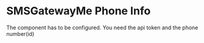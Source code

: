 # SMSGatewayMe Phone Info

The component has to be configured. You need the api token and the phone number(id)